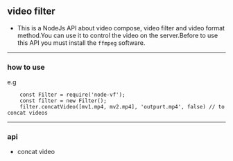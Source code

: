 ## video filter

* This is a NodeJs API about video compose, video filter and video format method.You can use it to control the video on the server.Before to use this API you must install the `ffmpeg` software.

---

### how to use
e.g
```
    const Filter = require('node-vf');
    const filter = new Filter();
    filter.concatVideo([mv1.mp4, mv2.mp4], 'outpurt.mp4', false) // to concat videos
```

---

### api

* concat video
    ```
